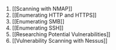 1. [[Scanning with NMAP]]
2. [[Enumerating HTTP and HTTPS]]
3. [[Enumerating SMB]]
4. [[Enumerating SSH]]
5. [[Researching Potential Vulnerabilities]]
6. [[Vulnerability Scanning with Nessus]]